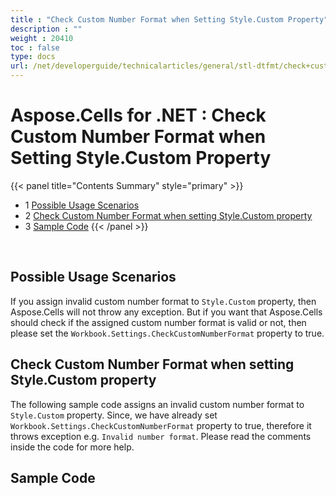 ```yaml
---
title : "Check Custom Number Format when Setting Style.Custom Property" 
description : "" 
weight : 20410 
toc : false
type: docs
url: /net/developerguide/technicalarticles/general/stl-dtfmt/check+custom+number+format+when+setting+style.custom+property/
---
```


# Aspose.Cells for .NET : Check Custom Number Format when Setting Style.Custom Property


{{< panel title="Contents Summary" style="primary" >}}
*   1 [Possible Usage Scenarios](#possible-usage-scenarios)
*   2 [Check Custom Number Format when setting Style.Custom property](#check-custom-number-format-when-setting-style.custom-property)
*   3 [Sample Code](#sample-code)
{{< /panel >}}
 

 

## Possible Usage Scenarios

If you assign invalid custom number format to `Style.Custom` property, then Aspose.Cells will not throw any exception. But if you want that Aspose.Cells should check if the assigned custom number format is valid or not, then please set the `Workbook.Settings.CheckCustomNumberFormat` property to true.

## Check Custom Number Format when setting Style.Custom property

The following sample code assigns an invalid custom number format to `Style.Custom` property. Since, we have already set `Workbook.Settings.CheckCustomNumberFormat` property to true, therefore it throws exception e.g. `Invalid number format`. Please read the comments inside the code for more help.

## Sample Code

